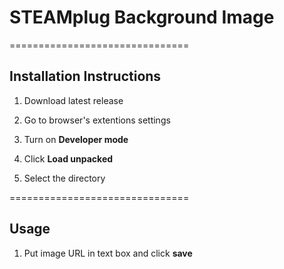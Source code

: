# STEAMplug Background Image

===============================

## Installation Instructions

1. Download latest release

2. Go to browser's extentions settings

3. Turn on **Developer mode**

4. Click **Load unpacked**

5. Select the directory

===============================

## Usage

1. Put image URL in text box and click **save**
